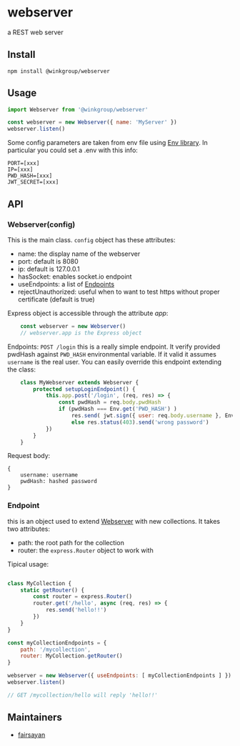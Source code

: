 # webserver
a REST web server

## Install
```
npm install @winkgroup/webserver
```

## Usage
```js
import Webserver from '@winkgroup/webserver'

const webserver = new Webserver({ name: 'MyServer' })
webserver.listen()
```

Some config parameters are taken from env file using [Env library](https://www.npmjs.com/package/@winkgroup/env).
In particular you could set a .env with this info:
```
PORT=[xxx]
IP=[xxx]
PWD_HASH=[xxx]
JWT_SECRET=[xxx]
```

## API
### Webserver(config)
This is the main class. `config` object has these attributes:
- name: the display name of the webserver
- port: default is 8080
- ip: default is 127.0.0.1
- hasSocket: enables socket.io endpoint
- useEndpoints: a list of [Endpoints](#endpoint)
- rejectUnauthorized: useful when to want to test https without proper certificate (default is true)

Express object is accessible through the attribute *app*:
```js
    const webserver = new Webserver()
    // webserver.app is the Express object
```

Endpoints:
`POST /login`
this is a really simple endpoint. It verify provided pwdHash against `PWD_HASH` environmental variable. If it valid it assumes `username` is the real user. You can easily override this endpoint extending the class:
```js
    class MyWebserver extends Webserver {
        protected setupLoginEndpoint() {
            this.app.post('/login', (req, res) => {
                const pwdHash = req.body.pwdHash
                if (pwdHash === Env.get('PWD_HASH') )
                    res.send( jwt.sign({ user: req.body.username }, Env.get('JWT_SECRET')) )
                    else res.status(403).send('wrong password')
            })
        }
    }
```
Request body:
```
{
    username: username
    pwdHash: hashed password
}
```

### Endpoint
this is an object used to extend [Webserver](#webserver) with new collections.
It takes two attributes:
- path: the root path for the collection
- router: the `express.Router` object to work with

Tipical usage:
```js

class MyCollection {
    static getRouter() {
        const router = express.Router()
        router.get('/hello', async (req, res) => {
            res.send('hello!!')
        })
    }
}

const myCollectionEndpoints = {
    path: '/mycollection',
    router: MyCollection.getRouter()
}

webserver = new Webserver({ useEndpoints: [ myCollectionEndpoints ] })
webserver.listen()

// GET /mycollection/hello will reply 'hello!!'

```

## Maintainers
* [fairsayan](https://github.com/fairsayan)